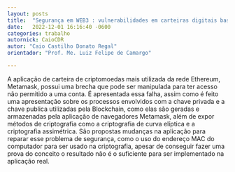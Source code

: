 ```yaml
---
layout: posts
title:  "Segurança em WEB3 : vulnerabilidades em carteiras digitais baseadas em navegadores"
date:   2022-12-01 16:16:40 -0600
categories: trabalho
autornick: CaioCDR
autor: "Caio Castilho Donato Regal"
orientador: "Prof. Me. Luiz Felipe de Camargo"

---
```


A aplicação de carteira de criptomoedas mais utilizada da rede Ethereum, Metamask, possui uma brecha que pode ser manipulada para ter acesso não permitido a uma conta. É apresentada essa falha, assim como é feito uma apresentação sobre os processos envolvidos com a chave privada e a chave publica utilizadas pela Blockchain, como elas são geradas e armazenadas pela aplicação de navegadores Metamask, além de expor métodos de criptografia como a criptografia de curva elíptica e a criptografia assimétrica. São propostas mudanças na aplicação para reparar esse problema de segurança, como o uso do endereço MAC do computador para ser usado na criptografia, apesar de conseguir fazer uma prova do conceito o resultado não é o suficiente para ser implementado na aplicação real.
